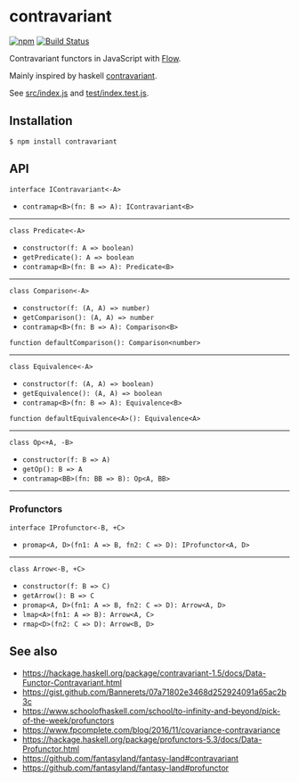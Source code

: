 # contravariant

[![npm](https://img.shields.io/npm/v/contravariant.svg)](https://www.npmjs.com/package/contravariant)
[![Build Status](https://travis-ci.org/Bannerets/contravariant.svg?branch=master)](https://travis-ci.org/Bannerets/contravariant)

Contravariant functors in JavaScript with [Flow](https://flow.org/).

Mainly inspired by haskell [contravariant](https://hackage.haskell.org/package/contravariant).

See [src/index.js](src/index.js) and [test/index.test.js](test/index.test.js).

## Installation

```console
$ npm install contravariant
```

## API

`interface IContravariant<-A>`

- `contramap<B>(fn: B => A): IContravariant<B>`

---

`class Predicate<-A>`

- `constructor(f: A => boolean)`
- `getPredicate(): A => boolean`
- `contramap<B>(fn: B => A): Predicate<B>`

---

`class Comparison<-A>`

- `constructor(f: (A, A) => number)`
- `getComparison(): (A, A) => number`
- `contramap<B>(fn: B => A): Comparison<B>`

`function defaultComparison(): Comparison<number>`

---

`class Equivalence<-A>`

- `constructor(f: (A, A) => boolean)`
- `getEquivalence(): (A, A) => boolean`
- `contramap<B>(fn: B => A): Equivalence<B>`

`function defaultEquivalence<A>(): Equivalence<A>`

---

`class Op<+A, -B>`

- `constructor(f: B => A)`
- `getOp(): B => A`
- `contramap<BB>(fn: BB => B): Op<A, BB>`

---

### Profunctors

`interface IProfunctor<-B, +C>`

- `promap<A, D>(fn1: A => B, fn2: C => D): IProfunctor<A, D>`

---

`class Arrow<-B, +C>`

- `constructor(f: B => C)`
- `getArrow(): B => C`
- `promap<A, D>(fn1: A => B, fn2: C => D): Arrow<A, D>`
- `lmap<A>(fn1: A => B): Arrow<A, C>`
- `rmap<D>(fn2: C => D): Arrow<B, D>`

## See also

- https://hackage.haskell.org/package/contravariant-1.5/docs/Data-Functor-Contravariant.html
- https://gist.github.com/Bannerets/07a71802e3468d252924091a65ac2b3c
- https://www.schoolofhaskell.com/school/to-infinity-and-beyond/pick-of-the-week/profunctors
- https://www.fpcomplete.com/blog/2016/11/covariance-contravariance
- https://hackage.haskell.org/package/profunctors-5.3/docs/Data-Profunctor.html
- https://github.com/fantasyland/fantasy-land#contravariant
- https://github.com/fantasyland/fantasy-land#profunctor
